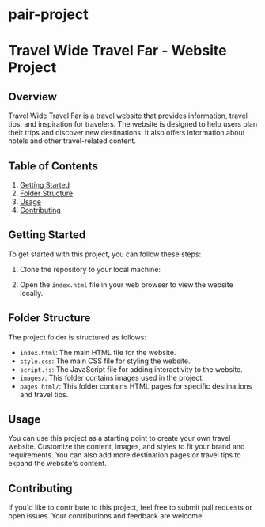 # pair-project

# Travel Wide Travel Far - Website Project

## Overview

Travel Wide Travel Far is a travel website that provides information, travel tips, and inspiration for travelers. The website is designed to help users plan their trips and discover new destinations. It also offers information about hotels and other travel-related content.

## Table of Contents

1. [Getting Started](#getting-started)
2. [Folder Structure](#folder-structure)
3. [Usage](#usage)
4. [Contributing](#contributing)

## Getting Started

To get started with this project, you can follow these steps:

1. Clone the repository to your local machine:

2. Open the `index.html` file in your web browser to view the website locally.

## Folder Structure

The project folder is structured as follows:

- `index.html`: The main HTML file for the website.
- `style.css`: The main CSS file for styling the website.
- `script.js`: The JavaScript file for adding interactivity to the website.
- `images/`: This folder contains images used in the project.
- `pages html/`: This folder contains HTML pages for specific destinations and travel tips.

## Usage

You can use this project as a starting point to create your own travel website. Customize the content, images, and styles to fit your brand and requirements. You can also add more destination pages or travel tips to expand the website's content.

## Contributing

If you'd like to contribute to this project, feel free to submit pull requests or open issues. Your contributions and feedback are welcome!
